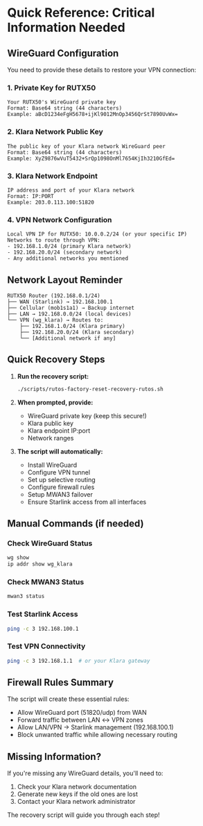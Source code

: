 # Quick Reference: Critical Information Needed

## WireGuard Configuration
You need to provide these details to restore your VPN connection:

### 1. Private Key for RUTX50
```
Your RUTX50's WireGuard private key
Format: Base64 string (44 characters)
Example: aBcD1234eFgH5678+ijKl9012MnOp3456QrSt7890UvWx=
```

### 2. Klara Network Public Key
```
The public key of your Klara network WireGuard peer
Format: Base64 string (44 characters)
Example: XyZ9876wVuT5432+SrQp1098OnMl7654KjIh3210GfEd=
```

### 3. Klara Network Endpoint
```
IP address and port of your Klara network
Format: IP:PORT
Example: 203.0.113.100:51820
```

### 4. VPN Network Configuration
```
Local VPN IP for RUTX50: 10.0.0.2/24 (or your specific IP)
Networks to route through VPN:
- 192.168.1.0/24 (primary Klara network)
- 192.168.20.0/24 (secondary network)
- Any additional networks you mentioned
```

## Network Layout Reminder

```
RUTX50 Router (192.168.0.1/24)
├── WAN (Starlink) → 192.168.100.1
├── Cellular (mob1s1a1) → Backup internet
├── LAN → 192.168.0.0/24 (local devices)
└── VPN (wg_klara) → Routes to:
    ├── 192.168.1.0/24 (Klara primary)
    ├── 192.168.20.0/24 (Klara secondary)
    └── [Additional network if any]
```

## Quick Recovery Steps

1. **Run the recovery script:**
   ```bash
   ./scripts/rutos-factory-reset-recovery-rutos.sh
   ```

2. **When prompted, provide:**
   - WireGuard private key (keep this secure!)
   - Klara public key
   - Klara endpoint IP:port
   - Network ranges

3. **The script will automatically:**
   - Install WireGuard
   - Configure VPN tunnel
   - Set up selective routing
   - Configure firewall rules
   - Setup MWAN3 failover
   - Ensure Starlink access from all interfaces

## Manual Commands (if needed)

### Check WireGuard Status
```bash
wg show
ip addr show wg_klara
```

### Check MWAN3 Status
```bash
mwan3 status
```

### Test Starlink Access
```bash
ping -c 3 192.168.100.1
```

### Test VPN Connectivity
```bash
ping -c 3 192.168.1.1  # or your Klara gateway
```

## Firewall Rules Summary
The script will create these essential rules:
- Allow WireGuard port (51820/udp) from WAN
- Forward traffic between LAN ↔ VPN zones
- Allow LAN/VPN → Starlink management (192.168.100.1)
- Block unwanted traffic while allowing necessary routing

## Missing Information?
If you're missing any WireGuard details, you'll need to:
1. Check your Klara network documentation
2. Generate new keys if the old ones are lost
3. Contact your Klara network administrator

The recovery script will guide you through each step!
